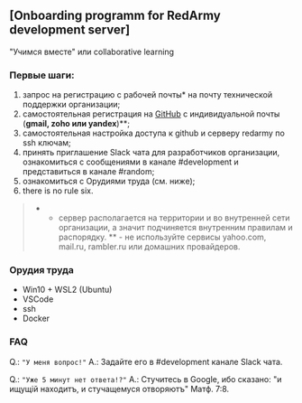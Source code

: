 ## [Onboarding programm for RedArmy development server]
"Учимся вместе" или collaborative learning

### Первые шаги:
1. запрос на регистрацию с рабочей почты* на почту технической поддержки организации;
2. самостоятельная регистрация на [GitHub](http://github.com) с индивидуальной почты (__gmail, zoho или yandex__)**;
3. самостоятельная настройка доступа к github и серверу redarmy по ssh ключам;
4. принять приглашение Slack чата для разработчиков организации, ознакомиться с сообщениями в канале #development и представиться в канале #random;
5. ознакомиться с Орудиями труда (см. ниже);
6. there is no rule six.

> * - сервер располагается на территории и во внутренней сети организации, а значит подчиняется внутренним правилам и распорядку. 
> ** - не используйте сервисы yahoo.com, mail.ru, rambler.ru или домашних провайдеров.

### Орудия труда
- Win10 + WSL2 (Ubuntu)
- VSCode
- ssh
- Docker


### FAQ
Q.: ```"У меня вопрос!"```
A.: Задайте его в #development канале Slack чата.

Q.: ```"Уже 5 минут нет ответа!?"```
A.: Стучитесь в Google, ибо сказано: "и ищущій находитъ, и стучащемуся отворяютъ" Матф. 7:8.
